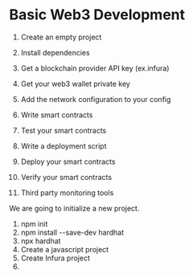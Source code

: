 # Basic Web3 Development

1. Create an empty project
2. Install dependencies
3. Get a blockchain provider API key (ex.infura)
4. Get your web3 wallet private key
5. Add the network configuration to your config

6. Write smart contracts
7. Test your smart contracts
8. Write a deployment script
9. Deploy your smart contracts
10. Verify your smart contracts
11. Third party monitoring tools

We are going to initialize a new project.
1. npm init
2. npm install --save-dev hardhat
3. npx hardhat
4. Create a javascript project
5. Create Infura project
6. 